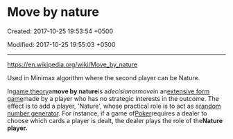 # Move by nature

Created: 2017-10-25 19:53:54 +0500

Modified: 2017-10-25 19:55:03 +0500

---

<https://en.wikipedia.org/wiki/Move_by_nature>

Used in Minimax algorithm where the second player can be Nature.

In[game theory](https://en.wikipedia.org/wiki/Game_theory)a**move by nature**is a*decision*or*move*in an[extensive form game](https://en.wikipedia.org/wiki/Extensive_form_game)made by a player who has no strategic interests in the outcome. The effect is to add a player, 'Nature', whose practical role is to act as a[random number generator](https://en.wikipedia.org/wiki/Random_number_generator). For instance, if a game of[Poker](https://en.wikipedia.org/wiki/Poker)requires a dealer to choose which cards a player is dealt, the dealer plays the role of the**Nature player.**
